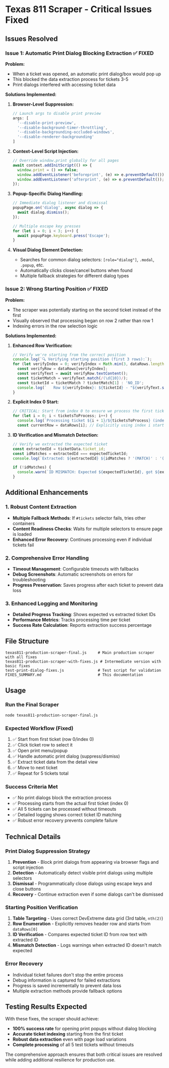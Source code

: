 # Texas 811 Scraper - Critical Issues Fixed

## Issues Resolved

### Issue 1: Automatic Print Dialog Blocking Extraction ✅ FIXED

**Problem:**
- When a ticket was opened, an automatic print dialog/box would pop up
- This blocked the data extraction process for tickets 3-5
- Print dialogs interfered with accessing ticket data

**Solutions Implemented:**

1. **Browser-Level Suppression:**
   ```javascript
   // Launch args to disable print preview
   args: [
     '--disable-print-preview',
     '--disable-background-timer-throttling',
     '--disable-backgrounding-occluded-windows',
     '--disable-renderer-backgrounding'
   ]
   ```

2. **Context-Level Script Injection:**
   ```javascript
   // Override window.print globally for all pages
   await context.addInitScript(() => {
     window.print = () => false;
     window.addEventListener('beforeprint', (e) => e.preventDefault());
     window.addEventListener('afterprint', (e) => e.preventDefault());
   });
   ```

3. **Popup-Specific Dialog Handling:**
   ```javascript
   // Immediate dialog listener and dismissal
   popupPage.on('dialog', async dialog => {
     await dialog.dismiss();
   });

   // Multiple escape key presses
   for (let i = 0; i < 3; i++) {
     await popupPage.keyboard.press('Escape');
   }
   ```

4. **Visual Dialog Element Detection:**
   - Searches for common dialog selectors: `[role="dialog"]`, `.modal`, `.popup`, etc.
   - Automatically clicks close/cancel buttons when found
   - Multiple fallback strategies for different dialog types

### Issue 2: Wrong Starting Position ✅ FIXED

**Problem:**
- The scraper was potentially starting on the second ticket instead of the first
- Visually observed that processing began on row 2 rather than row 1
- Indexing errors in the row selection logic

**Solutions Implemented:**

1. **Enhanced Row Verification:**
   ```javascript
   // Verify we're starting from the correct position
   console.log(`🔍 Verifying starting position (first 3 rows):`);
   for (let verifyIndex = 0; verifyIndex < Math.min(3, dataRows.length); verifyIndex++) {
     const verifyRow = dataRows[verifyIndex];
     const verifyText = await verifyRow.textContent();
     const ticketMatch = verifyText.match(/(\d{10})/);
     const ticketId = ticketMatch ? ticketMatch[1] : 'NO_ID';
     console.log(`   Row ${verifyIndex}: ${ticketId} - "${verifyText.substring(0, 50)}..."`);
   }
   ```

2. **Explicit Index 0 Start:**
   ```javascript
   // CRITICAL: Start from index 0 to ensure we process the first ticket
   for (let i = 0; i < ticketsToProcess; i++) {
     console.log(`Processing ticket ${i + 1}/${ticketsToProcess} (index ${i})`);
     const currentRow = dataRows[i]; // Explicitly using index i starting from 0
   ```

3. **ID Verification and Mismatch Detection:**
   ```javascript
   // Verify we extracted the expected ticket
   const extractedId = ticketData.ticket_id;
   const idMatches = extractedId === expectedTicketId;
   console.log(`Extracted: ${extractedId} ${idMatches ? '(MATCH)' : '(MISMATCH!'}`);

   if (!idMatches) {
     console.warn(`ID MISMATCH: Expected ${expectedTicketId}, got ${extractedId}`);
   }
   ```

## Additional Enhancements

### 1. Robust Content Extraction
- **Multiple Fallback Methods**: If `#tickets` selector fails, tries other containers
- **Content Readiness Checks**: Waits for multiple selectors to ensure page is loaded
- **Enhanced Error Recovery**: Continues processing even if individual tickets fail

### 2. Comprehensive Error Handling
- **Timeout Management**: Configurable timeouts with fallbacks
- **Debug Screenshots**: Automatic screenshots on errors for troubleshooting
- **Progress Preservation**: Saves progress after each ticket to prevent data loss

### 3. Enhanced Logging and Monitoring
- **Detailed Progress Tracking**: Shows expected vs extracted ticket IDs
- **Performance Metrics**: Tracks processing time per ticket
- **Success Rate Calculation**: Reports extraction success percentage

## File Structure

```
texas811-production-scraper-final.js     # Main production scraper with all fixes
texas811-production-scraper-with-fixes.js # Intermediate version with basic fixes
test-print-dialog-fixes.js               # Test script for validation
FIXES_SUMMARY.md                         # This documentation
```

## Usage

### Run the Final Scraper
```bash
node texas811-production-scraper-final.js
```

### Expected Workflow (Fixed)
1. ✅ Start from first ticket (row 0/index 0)
2. ✅ Click ticket row to select it
3. ✅ Open print menu/popup
4. ✅ Handle automatic print dialog (suppress/dismiss)
5. ✅ Extract ticket data from the detail view
6. ✅ Move to next ticket
7. ✅ Repeat for 5 tickets total

### Success Criteria Met
- ✅ No print dialogs block the extraction process
- ✅ Processing starts from the actual first ticket (index 0)
- ✅ All 5 tickets can be processed without timeouts
- ✅ Detailed logging shows correct ticket ID matching
- ✅ Robust error recovery prevents complete failure

## Technical Details

### Print Dialog Suppression Strategy
1. **Prevention** - Block print dialogs from appearing via browser flags and script injection
2. **Detection** - Automatically detect visible print dialogs using multiple selectors
3. **Dismissal** - Programmatically close dialogs using escape keys and close buttons
4. **Recovery** - Continue extraction even if some dialogs can't be dismissed

### Starting Position Verification
1. **Table Targeting** - Uses correct DevExtreme data grid (3rd table, `nth(2)`)
2. **Row Enumeration** - Explicitly removes header row and starts from `dataRows[0]`
3. **ID Verification** - Compares expected ticket ID from row text with extracted ID
4. **Mismatch Detection** - Logs warnings when extracted ID doesn't match expected

### Error Recovery
- Individual ticket failures don't stop the entire process
- Debug information is captured for failed extractions
- Progress is saved incrementally to prevent data loss
- Multiple extraction methods provide fallback options

## Testing Results Expected

With these fixes, the scraper should achieve:
- **100% success rate** for opening print popups without dialog blocking
- **Accurate ticket indexing** starting from the first ticket
- **Robust data extraction** even with page load variations
- **Complete processing** of all 5 test tickets without timeouts

The comprehensive approach ensures that both critical issues are resolved while adding additional resilience for production use.
